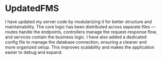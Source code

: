 # UpdatedFMS

I have updated my server code by modularizing it for better structure and maintainability. The core logic has been distributed across separate files — routes handle the endpoints, controllers manage the request-response flow, and services contain the business logic. I have also added a dedicated config file to manage the database connection, ensuring a cleaner and more organized setup. This improves scalability and makes the application easier to debug and expand.
